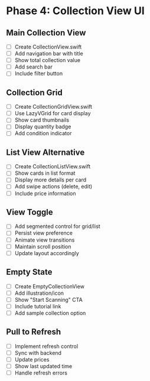 # Phase 4: Collection View UI

## Main Collection View
- [ ] Create CollectionView.swift
- [ ] Add navigation bar with title
- [ ] Show total collection value
- [ ] Add search bar
- [ ] Include filter button

## Collection Grid
- [ ] Create CollectionGridView.swift
- [ ] Use LazyVGrid for card display
- [ ] Show card thumbnails
- [ ] Display quantity badge
- [ ] Add condition indicator

## List View Alternative
- [ ] Create CollectionListView.swift
- [ ] Show cards in list format
- [ ] Display more details per card
- [ ] Add swipe actions (delete, edit)
- [ ] Include price information

## View Toggle
- [ ] Add segmented control for grid/list
- [ ] Persist view preference
- [ ] Animate view transitions
- [ ] Maintain scroll position
- [ ] Update layout accordingly

## Empty State
- [ ] Create EmptyCollectionView
- [ ] Add illustration/icon
- [ ] Show "Start Scanning" CTA
- [ ] Include tutorial link
- [ ] Add sample collection option

## Pull to Refresh
- [ ] Implement refresh control
- [ ] Sync with backend
- [ ] Update prices
- [ ] Show last updated time
- [ ] Handle refresh errors
